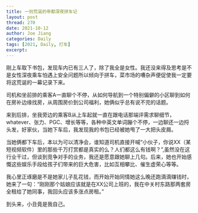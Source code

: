 ```yaml
---
title: 一则荒诞的帝都深夜拼车记
layout: post
thread: 270
date: 2021-10-12
author: Joe Jiang
categories: Daily
tags: [2021, Daily, 打车]
excerpt: 
---
```


刚上车取下书包，发现车内已有三人了，除了我全是女性。我还没来得及思考是不是女性深夜乘车怕遇上安全问题所以倾向于拼车，菜市场的嘈杂声便促使我一定要将这荒诞的一幕记录下来。

司机和坐前排的乘客A一直聊个不停，从如何导航到一个特别偏僻的小区聊到如何在房补边缘找房，从周围房价到公司福利，她俩似乎总有说不完的话题。

来到后排，坐我旁边的乘客B从上车起就一直在跟电话那端评需求聊细节，whatever、张力、PGC、增长等等，各种中英文单词蹦个不停，一边聊还一边捋头发，好家伙，当她下车后，我发现我的书包已经被她甩了一大把头皮屑。

当她俩都下车后，本以为可以清净会，谁知道司机直接开喊“小伙子，你说XX（某短视频软件）里的那些千万打赏都是真实的么？人们都这么有钱啊？”,虽然没在这行业干过，但谈到竞争对手的业务，我还是愿意跟她聊上几句。后来，她也开始感慨这些娱乐手段给孩子们带来的巨大危害，比如互相攀比、催生虚荣心等等。

我心里正琢磨是不是她家儿子乱花钱，而开始开始同情她这么晚还跑滴滴赚钱时，她来了一句：“刚刚那个姑娘应该就是在XX公司上班的，我在中关村东路那两套房全租给了她同事，我回头应该多涨点房租。”

到头来，小丑竟是我自己。
